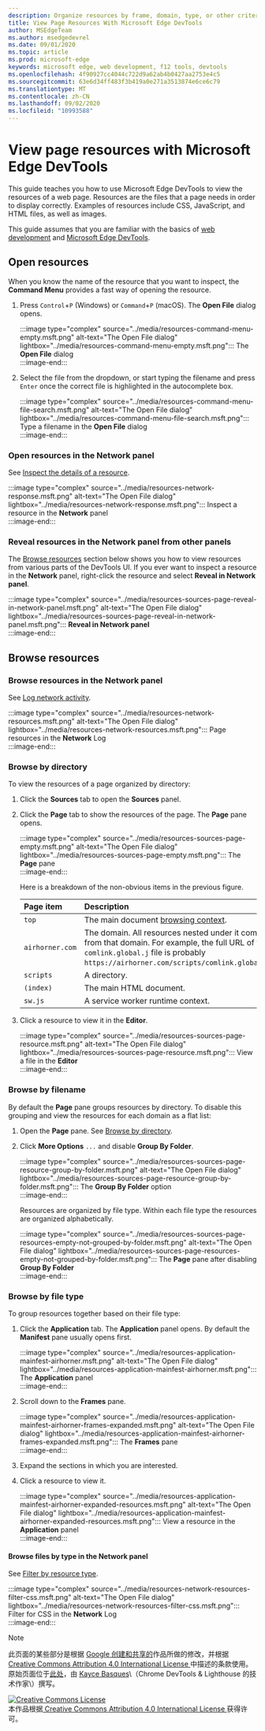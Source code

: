 ```yaml
---
description: Organize resources by frame, domain, type, or other criteria.
title: View Page Resources With Microsoft Edge DevTools
author: MSEdgeTeam
ms.author: msedgedevrel
ms.date: 09/01/2020
ms.topic: article
ms.prod: microsoft-edge
keywords: microsoft edge, web development, f12 tools, devtools
ms.openlocfilehash: 4f90927cc4044c722d9a62ab4b0427aa2753e4c5
ms.sourcegitcommit: 63e6d34ff483f3b419a0e271a3513874e6ce6c79
ms.translationtype: MT
ms.contentlocale: zh-CN
ms.lasthandoff: 09/02/2020
ms.locfileid: "10993588"
---
```

<!-- Copyright Kayce Basques 

   Licensed under the Apache License, Version 2.0 (the "License");
   you may not use this file except in compliance with the License.
   You may obtain a copy of the License at

       https://www.apache.org/licenses/LICENSE-2.0

   Unless required by applicable law or agreed to in writing, software
   distributed under the License is distributed on an "AS IS" BASIS,
   WITHOUT WARRANTIES OR CONDITIONS OF ANY KIND, either express or implied.
   See the License for the specific language governing permissions and
   limitations under the License.  -->  





# View page resources with Microsoft Edge DevTools   

  

This guide teaches you how to use Microsoft Edge DevTools to view the resources of a web page.  Resources are the files that a page needs in order to display correctly.  Examples of resources include CSS, JavaScript, and HTML files, as well as images.  

This guide assumes that you are familiar with the basics of [web development][MDNLearnWebDevelopment] and [Microsoft Edge DevTools][MicrosoftEdgeDevTools].  

## Open resources   

When you know the name of the resource that you want to inspect, the **Command Menu** provides a fast way of opening the resource.  

1.  Press `Control`+`P` \(Windows\) or `Command`+`P` \(macOS\).  The **Open File** dialog opens.  
    
    :::image type="complex" source="../media/resources-command-menu-empty.msft.png" alt-text="The Open File dialog" lightbox="../media/resources-command-menu-empty.msft.png":::
       The **Open File** dialog  
    :::image-end:::  
    
1.  Select the file from the dropdown, or start typing the filename and press `Enter` once the correct file is highlighted in the autocomplete box.  
    
    :::image type="complex" source="../media/resources-command-menu-file-search.msft.png" alt-text="The Open File dialog" lightbox="../media/resources-command-menu-file-search.msft.png":::
       Type a filename in the **Open File** dialog  
    :::image-end:::  
    
### Open resources in the Network panel   

See [Inspect the details of a resource][DevtoolsNetworkInspectDetailsResource].  

:::image type="complex" source="../media/resources-network-response.msft.png" alt-text="The Open File dialog" lightbox="../media/resources-network-response.msft.png":::
   Inspect a resource in the **Network** panel  
:::image-end:::  

### Reveal resources in the Network panel from other panels   

The [Browse resources](#browse-resources) section below shows you how to view resources from various parts of the DevTools UI.  If you ever want to inspect a resource in the **Network** panel, right-click the resource and select **Reveal in Network panel**.  

:::image type="complex" source="../media/resources-sources-page-reveal-in-network-panel.msft.png" alt-text="The Open File dialog" lightbox="../media/resources-sources-page-reveal-in-network-panel.msft.png":::
   **Reveal in Network panel**  
:::image-end:::  

## Browse resources   

### Browse resources in the Network panel   

See [Log network activity][DevtoolsNetworkLogActivity].  

:::image type="complex" source="../media/resources-network-resources.msft.png" alt-text="The Open File dialog" lightbox="../media/resources-network-resources.msft.png":::
   Page resources in the **Network** Log  
:::image-end:::  

### Browse by directory   

To view the resources of a page organized by directory:  

1.  Click the **Sources** tab to open the **Sources** panel.  
1.  Click the **Page** tab to show the resources of the page.  The **Page** pane opens.  
    
    :::image type="complex" source="../media/resources-sources-page-empty.msft.png" alt-text="The Open File dialog" lightbox="../media/resources-sources-page-empty.msft.png":::
       The **Page** pane  
    :::image-end:::  
    
    Here is a breakdown of the non-obvious items in the previous figure.  
    
    | Page item | Description |  
    |:--- |:--- |  
    | `top` | The main document [browsing context][MDNInlineFrame]. |  
    | `airhorner.com` | The domain.  All resources nested under it come from that domain.  For example, the full URL of the `comlink.global.j` file is probably `https://airhorner.com/scripts/comlink.global.js`. |  
    | `scripts` | A directory. |  
    | `(index)` | The main HTML document. |  
    | `sw.js` | A service worker runtime context. |  
    
1.  Click a resource to view it in the **Editor**.  
    
    :::image type="complex" source="../media/resources-sources-page-resource.msft.png" alt-text="The Open File dialog" lightbox="../media/resources-sources-page-resource.msft.png":::
       View a file in the **Editor**  
    :::image-end:::  
    
### Browse by filename   

By default the **Page** pane groups resources by directory.  To disable this grouping and view the resources for each domain as a flat list:  

1.  Open the **Page** pane.  See [Browse by directory](#browse-by-directory).  
1.  Click **More Options** `...` and disable **Group By Folder**.  
    
    :::image type="complex" source="../media/resources-sources-page-resource-group-by-folder.msft.png" alt-text="The Open File dialog" lightbox="../media/resources-sources-page-resource-group-by-folder.msft.png":::
       The **Group By Folder** option  
    :::image-end:::  
    
    Resources are organized by file type.  Within each file type the resources are organized alphabetically.  
    
    :::image type="complex" source="../media/resources-sources-page-resources-empty-not-grouped-by-folder.msft.png" alt-text="The Open File dialog" lightbox="../media/resources-sources-page-resources-empty-not-grouped-by-folder.msft.png":::
       The **Page** pane after disabling **Group By Folder**  
    :::image-end:::  
    
### Browse by file type   

To group resources together based on their file type:  

1.  Click the **Application** tab.  The **Application** panel opens.  By default the **Manifest** pane usually opens first.  
    
    :::image type="complex" source="../media/resources-application-mainfest-airhorner.msft.png" alt-text="The Open File dialog" lightbox="../media/resources-application-mainfest-airhorner.msft.png":::
       The **Application** panel  
    :::image-end:::  
    
1.  Scroll down to the **Frames** pane.  
    
    :::image type="complex" source="../media/resources-application-mainfest-airhorner-frames-expanded.msft.png" alt-text="The Open File dialog" lightbox="../media/resources-application-mainfest-airhorner-frames-expanded.msft.png":::
       The **Frames** pane  
    :::image-end:::  
    
1.  Expand the sections in which you are interested.  
1.  Click a resource to view it.  
    
    :::image type="complex" source="../media/resources-application-mainfest-airhorner-expanded-resources.msft.png" alt-text="The Open File dialog" lightbox="../media/resources-application-mainfest-airhorner-expanded-resources.msft.png":::
       View a resource in the **Application** panel  
    :::image-end:::  
    
#### Browse files by type in the Network panel   

See [Filter by resource type][DevtoolsNetworkFilterByResourceType].  

:::image type="complex" source="../media/resources-network-resources-filter-css.msft.png" alt-text="The Open File dialog" lightbox="../media/resources-network-resources-filter-css.msft.png":::
   Filter for CSS in the **Network** Log  
:::image-end:::  

<!--  
  


-->  

<!-- links -->  

[MicrosoftEdgeDevTools]: ../../devtools-guide-chromium.md "Microsoft Edge (Chromium) Developer tools | Microsoft Docs"  
[DevtoolsNetworkFilterByResourceType]: ../network/index.md#filter-by-resource-type "Filter by resource type - Inspect network activity in Microsoft Edge DevTools | Microsoft Docs"  
[DevtoolsNetworkInspectDetailsResource]: ../network/index.md#inspect-the-details-of-the-resource "Inspect the details of the resource - Inspect network activity in Microsoft Edge DevTools | Microsoft Docs"  
[DevtoolsNetworkLogActivity]: ../network/index.md#log-network-activity "Log network activity - Inspect network activity in Microsoft Edge DevTools | Microsoft Docs"  

[MDNInlineFrame]: https://developer.mozilla.org/docs/Web/HTML/Element/iframe "<iframe>: The Inline Frame element | MDN"  
[MDNLearnWebDevelopment]: https://developer.mozilla.org/docs/Learn "Learn web development | MDN"  

> [!NOTE]
> 此页面的某些部分是根据 [Google 创建和共享的][GoogleSitePolicies]作品所做的修改，并根据[ Creative Commons Attribution 4.0 International License ][CCA4IL]中描述的条款使用。  
> 原始页面位于[此处](https://developers.google.com/web/tools/chrome-devtools/resources/index)，由 [Kayce Basques][KayceBasques]\（Chrome DevTools \& Lighthouse 的技术作家\）撰写。  

[![Creative Commons License][CCby4Image]][CCA4IL]  
本作品根据[ Creative Commons Attribution 4.0 International License ][CCA4IL]获得许可。  

[CCA4IL]: https://creativecommons.org/licenses/by/4.0  
[CCby4Image]: https://i.creativecommons.org/l/by/4.0/88x31.png  
[GoogleSitePolicies]: https://developers.google.com/terms/site-policies  
[KayceBasques]: https://developers.google.com/web/resources/contributors/kaycebasques  
